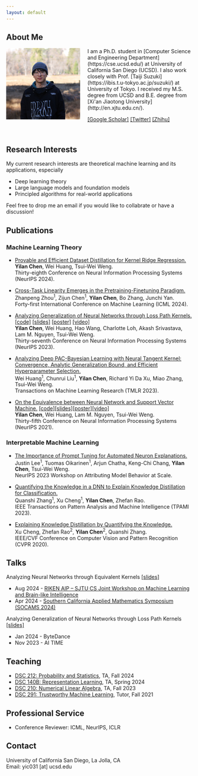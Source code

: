 ```yaml
---
layout: default
---
```



<!-- later try:
https://david-abel.github.io/index.html -->



## About Me

<!-- <figure>
<img src="/images/chenyilan.jpg" align="left" width="200px" style="margin-right:20px" alt="Yilan's picture" title="2019 at Beijing."/>
<figcaption>2019 at Beijing.</figcaption>
</figure> -->

<img src="/images/chenyilan3.jpg" align="left" width="200px" style="margin-right:20px" alt="Yilan's picture" title="Yilan."/>
I am a Ph.D. student in [Computer Science and Engineering Department](https://cse.ucsd.edu/) at University of California San Diego (UCSD). I also work closely with Prof. [Taiji Suzuki](https://ibis.t.u-tokyo.ac.jp/suzuki/) at University of Tokyo.
<!-- I'm fortunate to be advised by Prof. [Tsui-Wei (Lily) Weng](https://lilywenglab.github.io/).  -->
I received my M.S. degree from UCSD and B.E. degree from [Xi'an Jiaotong University](http://en.xjtu.edu.cn/). 
<!-- Here is my [CV](/files/CV_Yilan_Chen.pdf).  -->

[[Google Scholar]](https://scholar.google.com/citations?user=6wmzpRIAAAAJ&hl=en) 
[[Twitter]](https://twitter.com/yilanchen06)
[[Zhihu]](https://www.zhihu.com/people/yilan-24-8/posts)



<!-- I am interning at [deep learning theory team](https://aip.riken.jp/labs/generic_tech/deep_learn_theory/) in RIKEN AIP advised by Prof. [Taiji Suzuki](https://ibis.t.u-tokyo.ac.jp/suzuki/) this summer. -->


<br clear="left"/>



## Research Interests


<!-- My current research interests are theoretical machine learning and its applications, with a focus on deep learning theory (optimization, generalization, and robustness). My research goal is to establish theoretical foundations for modern deep learning models and develop principled algorithms for real-world applications. -->

<!-- My research aims to bridge the gap between theory and applications of machine learning by establishing theoretical foundations for modern deep learning models and developing principled algorithms for real-world applications. -->

My current research interests are theoretical machine learning and its applications, especially
- Deep learning theory
- Large language models and foundation models
- Principled algorithms for real-world applications

Feel free to drop me an email if you would like to collabrate or have a discussion!
<!-- - Reinforcement learning theory -->




## Publications

### Machine Learning Theory
- [Provable and Efficient Dataset Distillation for Kernel Ridge Regression.](https://openreview.net/pdf?id=WI2VpcBdnd)<br>
**Yilan Chen**, Wei Huang, Tsui-Wei Weng.<br>
Thirty-eighth Conference on Neural Information Processing Systems (NeurIPS 2024).

- [Cross-Task Linearity Emerges in the Pretraining-Finetuning Paradigm.](https://arxiv.org/pdf/2402.03660.pdf)<br>
Zhanpeng Zhou<sup>1</sup>, Zijun Chen<sup>1</sup>, **Yilan Chen**, Bo Zhang, Junchi Yan.<br>
Forty-first International Conference on Machine Learning (ICML 2024).

- [Analyzing Generalization of Neural Networks through Loss Path Kernels.](https://openreview.net/pdf?id=8Ba7VJ7xiM) [[code]](https://github.com/Trustworthy-ML-Lab/NN-LPK) [[slides]](/files/LPK.pdf) [[poster]](/files/LPK_poster.pdf) [[video]](https://nips.cc/virtual/2023/poster/72664)<br>
**Yilan Chen**, Wei Huang, Hao Wang, Charlotte Loh, Akash Srivastava, Lam M. Nguyen, Tsui-Wei Weng.<br>
Thirty-seventh Conference on Neural Information Processing Systems (NeurIPS 2023).

- [Analyzing Deep PAC-Bayesian Learning with Neural Tangent Kernel: Convergence, Analytic Generalization Bound, and Efficient Hyperparameter Selection.](https://openreview.net/pdf?id=nEX2q5B2RQ)<br>
Wei Huang<sup>1</sup>, Chunrui Liu<sup>1</sup>, **Yilan Chen**, Richard Yi Da Xu, Miao Zhang, Tsui-Wei Weng.<br>
Transactions on Machine Learning Research (TMLR 2023).

- [On the Equivalence between Neural Network and Support Vector Machine.](https://arxiv.org/pdf/2111.06063.pdf) [[code]](https://github.com/leslie-CH/equiv-nn-svm)[[slides]](/files/SVM_Slides.pdf)[[poster]](/files/SVM_NeurIPS_2021_poster.pdf)[[video]](https://neurips.cc/virtual/2021/poster/27419)<br>
**Yilan Chen**, Wei Huang, Lam M. Nguyen, Tsui-Wei Weng.<br>
Thirty-fifth Conference on Neural Information Processing Systems (NeurIPS 2021).


### Interpretable Machine Learning
- [The Importance of Prompt Tuning for Automated Neuron Explanations.](https://arxiv.org/pdf/2310.06200.pdf)<br>
Justin Lee<sup>1</sup>, Tuomas Oikarinen<sup>1</sup>, Arjun Chatha, Keng-Chi Chang, **Yilan Chen**, Tsui-Wei Weng.<br>
NeurIPS 2023 Workshop on Attributing Model Behavior at Scale.

- [Quantifying the Knowledge in a DNN to Explain Knowledge Distillation for Classification.](https://ieeexplore.ieee.org/stamp/stamp.jsp?arnumber=9864081)<br>
Quanshi Zhang<sup>1</sup>, Xu Cheng<sup>1</sup>, **Yilan Chen**, Zhefan Rao.<br>
IEEE Transactions on Pattern Analysis and Machine Intelligence (TPAMI 2023).

- [Explaining Knowledge Distillation by Quantifying the Knowledge.](https://arxiv.org/pdf/2003.03622.pdf)<br>
Xu Cheng, Zhefan Rao<sup>2</sup>, **Yilan Chen**<sup>2</sup>, Quanshi Zhang.<br>
IEEE/CVF Conference on Computer Vision and Pattern Recognition (CVPR 2020).



<!-- ## Preprint -->




## Talks
Analyzing Neural Networks through Equivalent Kernels [[slides]](/files/LPK_SOCAMS.pdf)
- Aug 2024 - [RIKEN AIP – SJTU CS Joint Workshop on Machine Learning and Brain-like Intelligence](https://tensorworkshop.github.io/RIKENAIP_SJTUCS2024/)
- Apr 2024 - [Southern California Applied Mathematics Symposium (SOCAMS 2024)](https://www.socams.org/home)

Analyzing Generalization of Neural Networks through Loss Path Kernels [[slides]](/files/LPK.pdf)
- Jan 2024 - ByteDance
- Nov 2023 - AI TIME 





<!-- ## Notes
- [A Note about NTK Derivation](/files/ntk_derivation.pdf)
- [Some Derivations and Proofs about Linearized Networks](/files/linearized_network.pdf) -->


<!-- **<font size='5'>Projects</font>**
* [Prototype Selection for Nearest Neighbor](/files/Prototype_Selection.pdf)
* [Coordinate Descent](/files/coord_desc.pdf) -->




## Teaching
- [DSC 212: Probability and Statistics](https://sites.google.com/ucsd.edu/dsc212f24/home), TA, Fall 2024
- [DSC 140B: Representation Learning](https://lilywenglab.github.io/DSC-140B-SP24/), TA, Spring 2024
- [DSC 210: Numerical Linear Algebra](https://lilywenglab.github.io/DSC-210-fa23/), TA, Fall 2023
- [DSC 291: Trustworthy Machine Learning](https://lilywenglab.github.io/dsc-291-sp23/), Tutor, Fall 2021






<!-- ## Courses
- Machine Learning:
  - CSE 250A Probabilistic Reason & Learning  A+
  - CSE 251A ML: Learning Algorithms  A+
  - CSE 251C ML: Machine Learning Theory  A
  - CSE	252A Computer Vision I  A+
  - CSE	257  Search and Optimization A

- Math:
  - MATH 245A	Convex Analysis & Optimization I  A
  - MATH 245B	Convex Analysis & Optimization II  A
  - ECE	269   Linear Algebra and Application A
  - MATH 281A Mathematical Statistics ongoing -->






## Professional Service
- Conference Reviewer: ICML, NeurIPS, ICLR
<!-- - Journal Reviewer: Journal of Optimization Theory and Applications (JOTA) -->
<!-- - Program Committee: AAAI 2023 Workshop MLmDS -->




## Contact

University of California San Diego, La Jolla, CA<br>
Email: yic031 [at] ucsd.edu
